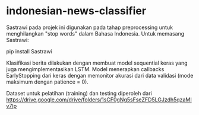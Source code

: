 # indonesian-news-classifier

Sastrawi pada projek ini digunakan pada tahap preprocessing untuk menghilangkan "stop words" dalam Bahasa Indonesia. Untuk memasang Sastrawi:

pip install Sastrawi

Klasifikasi berita dilakukan dengan membuat model sequential keras yang juga mengimplementasikan LSTM. Model menerapkan callbacks EarlyStopping dari keras dengan memonitor akurasi dari data validasi (mode maksimum dengan patience = 0). 

Dataset untuk pelatihan (training) dan testing diperoleh dari https://drive.google.com/drive/folders/1sCF0gNg5sFseZFD5LGJzdh5qzaMIv7Ip
